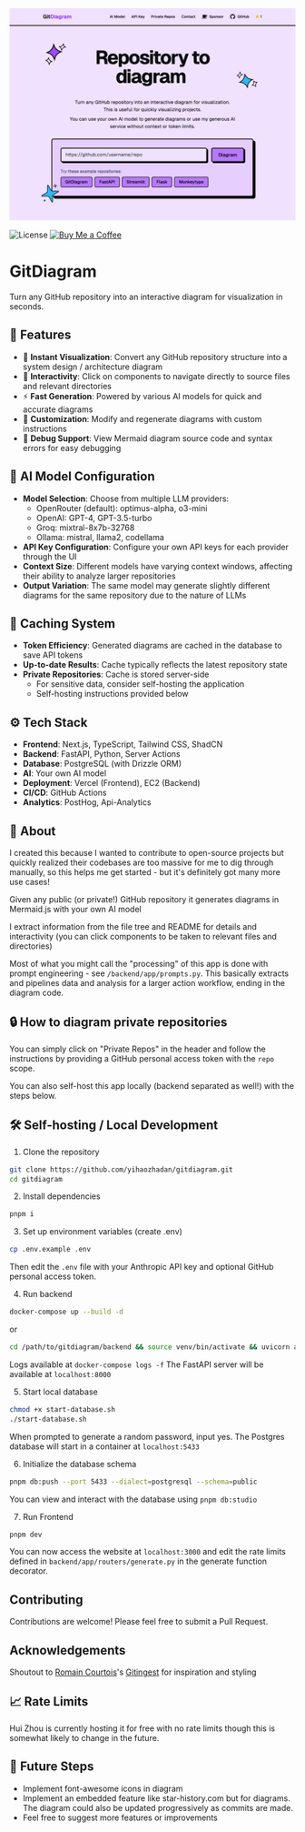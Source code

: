 [![Image](./docs/readme_img.png "GitDiagram Front Page")](https://gitdiagram.com/)

![License](https://img.shields.io/badge/license-MIT-blue.svg)
[![Buy Me a Coffee](https://img.shields.io/badge/Buy%20Me%20a%20Coffee-F16061.svg?logo=buymeacoffee&logoColor=white)](https://buymeacoffee.com/hui.zhou)

# GitDiagram

Turn any GitHub repository into an interactive diagram for visualization in seconds.

## 🚀 Features

- 👀 **Instant Visualization**: Convert any GitHub repository structure into a system design / architecture diagram
- 🎨 **Interactivity**: Click on components to navigate directly to source files and relevant directories
- ⚡ **Fast Generation**: Powered by various AI models for quick and accurate diagrams
- 🔄 **Customization**: Modify and regenerate diagrams with custom instructions
- 🐛 **Debug Support**: View Mermaid diagram source code and syntax errors for easy debugging

## 🤖 AI Model Configuration

- **Model Selection**: Choose from multiple LLM providers:
  - OpenRouter (default): optimus-alpha, o3-mini
  - OpenAI: GPT-4, GPT-3.5-turbo
  - Groq: mixtral-8x7b-32768
  - Ollama: mistral, llama2, codellama
- **API Key Configuration**: Configure your own API keys for each provider through the UI
- **Context Size**: Different models have varying context windows, affecting their ability to analyze larger repositories
- **Output Variation**: The same model may generate slightly different diagrams for the same repository due to the nature of LLMs

## 💾 Caching System

- **Token Efficiency**: Generated diagrams are cached in the database to save API tokens
- **Up-to-date Results**: Cache typically reflects the latest repository state
- **Private Repositories**: Cache is stored server-side
  - For sensitive data, consider self-hosting the application
  - Self-hosting instructions provided below

## ⚙️ Tech Stack

- **Frontend**: Next.js, TypeScript, Tailwind CSS, ShadCN
- **Backend**: FastAPI, Python, Server Actions
- **Database**: PostgreSQL (with Drizzle ORM)
- **AI**: Your own AI model
- **Deployment**: Vercel (Frontend), EC2 (Backend)
- **CI/CD**: GitHub Actions
- **Analytics**: PostHog, Api-Analytics

## 🤔 About

I created this because I wanted to contribute to open-source projects but quickly realized their codebases are too massive for me to dig through manually, so this helps me get started - but it's definitely got many more use cases!

Given any public (or private!) GitHub repository it generates diagrams in Mermaid.js with your own AI model

I extract information from the file tree and README for details and interactivity (you can click components to be taken to relevant files and directories)

Most of what you might call the "processing" of this app is done with prompt engineering - see `/backend/app/prompts.py`. This basically extracts and pipelines data and analysis for a larger action workflow, ending in the diagram code.

## 🔒 How to diagram private repositories

You can simply click on "Private Repos" in the header and follow the instructions by providing a GitHub personal access token with the `repo` scope.

You can also self-host this app locally (backend separated as well!) with the steps below.

## 🛠️ Self-hosting / Local Development

1. Clone the repository

```bash
git clone https://github.com/yihaozhadan/gitdiagram.git
cd gitdiagram
```

2. Install dependencies

```bash
pnpm i
```

3. Set up environment variables (create .env)

```bash
cp .env.example .env
```

Then edit the `.env` file with your Anthropic API key and optional GitHub personal access token.

4. Run backend

```bash
docker-compose up --build -d
```

or

```bash
cd /path/to/gitdiagram/backend && source venv/bin/activate && uvicorn app.main:app --reload
```

Logs available at `docker-compose logs -f`
The FastAPI server will be available at `localhost:8000`

5. Start local database

```bash
chmod +x start-database.sh
./start-database.sh
```

When prompted to generate a random password, input yes.
The Postgres database will start in a container at `localhost:5433`

6. Initialize the database schema

```bash
pnpm db:push --port 5433 --dialect=postgresql --schema=public
```

You can view and interact with the database using `pnpm db:studio`

7. Run Frontend

```bash
pnpm dev
```

You can now access the website at `localhost:3000` and edit the rate limits defined in `backend/app/routers/generate.py` in the generate function decorator.

## Contributing

Contributions are welcome! Please feel free to submit a Pull Request.

## Acknowledgements

Shoutout to [Romain Courtois](https://github.com/cyclotruc)'s [Gitingest](https://gitingest.com/) for inspiration and styling

## 📈 Rate Limits

Hui Zhou is currently hosting it for free with no rate limits though this is somewhat likely to change in the future.

<!-- If you would like to bypass these, self-hosting instructions are provided. I also plan on adding an input for your own Anthropic API key.

Diagram generation:

- 1 request per minute
- 5 requests per day -->

## 🤔 Future Steps

- Implement font-awesome icons in diagram
- Implement an embedded feature like star-history.com but for diagrams. The diagram could also be updated progressively as commits are made.
- Feel free to suggest more features or improvements

